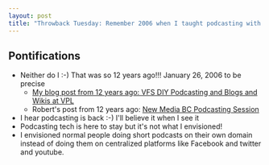 ```yaml
---
layout: post
title: "Throwback Tuesday: Remember 2006 when I taught podcasting with Robert Ouimet at Vancouver Film School :-) ?"
---
```


## Pontifications

* Neither do I :-) That was so 12 years ago!!! January 26, 2006 to be precise
  * [My blog post from 12 years ago: VFS DIY Podcasting and Blogs and Wikis at VPL](http://rolandtanglao.com/2006/01/26/vfs-diy-podcasting-and-blogs-and-wikis-at-vpl/)
  * Robert's post from 12 years ago: [New Media BC Podcasting Session](http://blog.bigsnit.com/2005/12/28/new-media-bc-podcasting-session/)
* I hear podcasting is back :-) I'll believe it when I see it
* Podcasting tech is here to stay but it's not what I envisioned! 
* I envisioned normal people doing short podcasts on their own domain instead of doing them on centralized platforms like Facebook and twitter and youtube.
